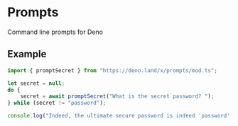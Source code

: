 # Prompts

Command line prompts for Deno

## Example

```typescript
import { promptSecret } from "https://deno.land/x/prompts/mod.ts";

let secret = null;
do {
	secret = await promptSecret("What is the secret password? ");
} while (secret != "password");

console.log("Indeed, the ultimate secure password is indeed 'password', welcome to Deno Land!");
```
